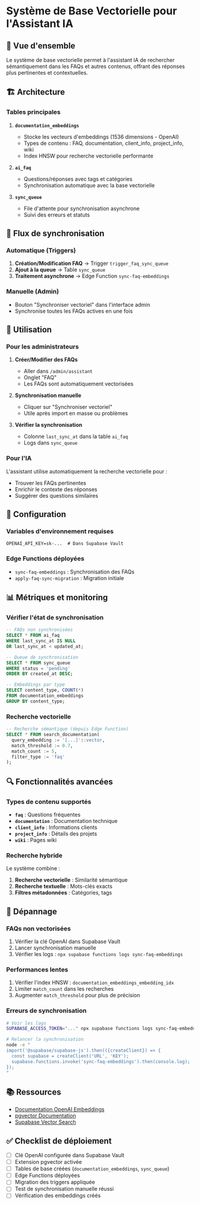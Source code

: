 # Système de Base Vectorielle pour l'Assistant IA

## 🎯 Vue d'ensemble

Le système de base vectorielle permet à l'assistant IA de rechercher sémantiquement dans les FAQs et autres contenus, offrant des réponses plus pertinentes et contextuelles.

## 🏗️ Architecture

### Tables principales

1. **`documentation_embeddings`**
   - Stocke les vecteurs d'embeddings (1536 dimensions - OpenAI)
   - Types de contenu : FAQ, documentation, client_info, project_info, wiki
   - Index HNSW pour recherche vectorielle performante

2. **`ai_faq`**
   - Questions/réponses avec tags et catégories
   - Synchronisation automatique avec la base vectorielle

3. **`sync_queue`**
   - File d'attente pour synchronisation asynchrone
   - Suivi des erreurs et statuts

## 🔄 Flux de synchronisation

### Automatique (Triggers)
1. **Création/Modification FAQ** → Trigger `trigger_faq_sync_queue`
2. **Ajout à la queue** → Table `sync_queue`
3. **Traitement asynchrone** → Edge Function `sync-faq-embeddings`

### Manuelle (Admin)
- Bouton "Synchroniser vectoriel" dans l'interface admin
- Synchronise toutes les FAQs actives en une fois

## 🚀 Utilisation

### Pour les administrateurs

1. **Créer/Modifier des FAQs**
   - Aller dans `/admin/assistant`
   - Onglet "FAQ"
   - Les FAQs sont automatiquement vectorisées

2. **Synchronisation manuelle**
   - Cliquer sur "Synchroniser vectoriel"
   - Utile après import en masse ou problèmes

3. **Vérifier la synchronisation**
   - Colonne `last_sync_at` dans la table `ai_faq`
   - Logs dans `sync_queue`

### Pour l'IA

L'assistant utilise automatiquement la recherche vectorielle pour :
- Trouver les FAQs pertinentes
- Enrichir le contexte des réponses
- Suggérer des questions similaires

## 🔧 Configuration

### Variables d'environnement requises
```env
OPENAI_API_KEY=sk-...  # Dans Supabase Vault
```

### Edge Functions déployées
- `sync-faq-embeddings` : Synchronisation des FAQs
- `apply-faq-sync-migration` : Migration initiale

## 📊 Métriques et monitoring

### Vérifier l'état de synchronisation
```sql
-- FAQs non synchronisées
SELECT * FROM ai_faq 
WHERE last_sync_at IS NULL 
OR last_sync_at < updated_at;

-- Queue de synchronisation
SELECT * FROM sync_queue 
WHERE status = 'pending' 
ORDER BY created_at DESC;

-- Embeddings par type
SELECT content_type, COUNT(*) 
FROM documentation_embeddings 
GROUP BY content_type;
```

### Recherche vectorielle
```sql
-- Recherche sémantique (depuis Edge Function)
SELECT * FROM search_documentation(
  query_embedding := '[...]'::vector,
  match_threshold := 0.7,
  match_count := 5,
  filter_type := 'faq'
);
```

## 🔍 Fonctionnalités avancées

### Types de contenu supportés
- **`faq`** : Questions fréquentes
- **`documentation`** : Documentation technique
- **`client_info`** : Informations clients
- **`project_info`** : Détails des projets
- **`wiki`** : Pages wiki

### Recherche hybride
Le système combine :
1. **Recherche vectorielle** : Similarité sémantique
2. **Recherche textuelle** : Mots-clés exacts
3. **Filtres métadonnées** : Catégories, tags

## 🐛 Dépannage

### FAQs non vectorisées
1. Vérifier la clé OpenAI dans Supabase Vault
2. Lancer synchronisation manuelle
3. Vérifier les logs : `npx supabase functions logs sync-faq-embeddings`

### Performances lentes
1. Vérifier l'index HNSW : `documentation_embeddings_embedding_idx`
2. Limiter `match_count` dans les recherches
3. Augmenter `match_threshold` pour plus de précision

### Erreurs de synchronisation
```bash
# Voir les logs
SUPABASE_ACCESS_TOKEN="..." npx supabase functions logs sync-faq-embeddings --limit 20

# Relancer la synchronisation
node -e "
import('@supabase/supabase-js').then(({createClient}) => {
  const supabase = createClient('URL', 'KEY');
  supabase.functions.invoke('sync-faq-embeddings').then(console.log);
});
"
```

## 📚 Ressources

- [Documentation OpenAI Embeddings](https://platform.openai.com/docs/guides/embeddings)
- [pgvector Documentation](https://github.com/pgvector/pgvector)
- [Supabase Vector Search](https://supabase.com/docs/guides/ai/vector-columns)

## ✅ Checklist de déploiement

- [ ] Clé OpenAI configurée dans Supabase Vault
- [ ] Extension pgvector activée
- [ ] Tables de base créées (`documentation_embeddings`, `sync_queue`)
- [ ] Edge Functions déployées
- [ ] Migration des triggers appliquée
- [ ] Test de synchronisation manuelle réussi
- [ ] Vérification des embeddings créés
